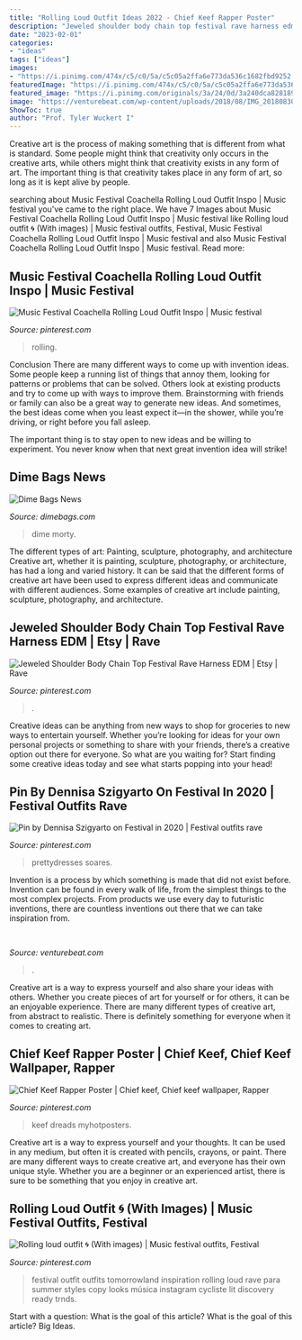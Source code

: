 ```yaml
---
title: "Rolling Loud Outfit Ideas 2022 - Chief Keef Rapper Poster"
description: "Jeweled shoulder body chain top festival rave harness edm"
date: "2023-02-01"
categories:
- "ideas"
tags: ["ideas"]
images:
- "https://i.pinimg.com/474x/c5/c0/5a/c5c05a2ffa6e773da536c1682fbd9252.jpg"
featuredImage: "https://i.pinimg.com/474x/c5/c0/5a/c5c05a2ffa6e773da536c1682fbd9252.jpg"
featured_image: "https://i.pinimg.com/originals/3a/24/0d/3a240dca8281893e52946dc8b14c371a.jpg"
image: "https://venturebeat.com/wp-content/uploads/2018/08/IMG_20180830_095804.jpg?w=800"
ShowToc: true
author: "Prof. Tyler Wuckert I"
---
```



Creative art is the process of making something that is different from what is standard. Some people might think that creativity only occurs in the creative arts, while others might think that creativity exists in any form of art. The important thing is that creativity takes place in any form of art, so long as it is kept alive by people.

	

		
searching about Music Festival Coachella Rolling Loud Outfit Inspo | Music festival you've came to the right place. We have 7 Images about Music Festival Coachella Rolling Loud Outfit Inspo | Music festival like Rolling loud outfit 🌀 (With images) | Music festival outfits, Festival, Music Festival Coachella Rolling Loud Outfit Inspo | Music festival and also Music Festival Coachella Rolling Loud Outfit Inspo | Music festival. Read more:
		
    
## Music Festival Coachella Rolling Loud Outfit Inspo | Music Festival

<img loading=lazy src="https://i.pinimg.com/originals/a1/6e/45/a16e454b1969389f98f160fb732b9cbf.jpg" onerror="this.onerror=null;this.src='https://tse2.mm.bing.net/th?id=OIP.aMHTOrrvDFgr6yQ6eRWt8QHaJ4&amp;pid=15.1';" alt="Music Festival Coachella Rolling Loud Outfit Inspo | Music festival">

_Source: pinterest.com_

>rolling. 

	

Conclusion
There are many different ways to come up with invention ideas. Some people keep a running list of things that annoy them, looking for patterns or problems that can be solved. Others look at existing products and try to come up with ways to improve them.
 Brainstorming with friends or family can also be a great way to generate new ideas. And sometimes, the best ideas come when you least expect it—in the shower, while you’re driving, or right before you fall asleep.

The important thing is to stay open to new ideas and be willing to experiment. You never know when that next great invention idea will strike!

    
## Dime Bags News

<img loading=lazy src="https://cdn.shopify.com/s/files/1/0146/1852/5782/articles/Blog_New_11_345x345@2x.png?v=1624902050" onerror="this.onerror=null;this.src='https://tse4.mm.bing.net/th?id=OIP.osarH-U0TjOMRMjUaXm7vQHaEK&amp;pid=15.1';" alt="Dime Bags News">

_Source: dimebags.com_

>dime morty. 

	

The different types of art: Painting, sculpture, photography, and architecture
Creative art, whether it is painting, sculpture, photography, or architecture, has had a long and varied history. It can be said that the different forms of creative art have been used to express different ideas and communicate with different audiences. Some examples of creative art include painting, sculpture, photography, and architecture.

    
## Jeweled Shoulder Body Chain Top Festival Rave Harness EDM | Etsy | Rave

<img loading=lazy src="https://i.pinimg.com/originals/63/e6/7b/63e67bc08f755b51aebd6de7d97bfa7d.jpg" onerror="this.onerror=null;this.src='https://tse2.mm.bing.net/th?id=OIP.k80QPaRL7PFDGQQ_CsymRAHaIH&amp;pid=15.1';" alt="Jeweled Shoulder Body Chain Top Festival Rave Harness EDM | Etsy | Rave">

_Source: pinterest.com_

>. 

	

Creative ideas can be anything from new ways to shop for groceries to new ways to entertain yourself. Whether you’re looking for ideas for your own personal projects or something to share with your friends, there’s a creative option out there for everyone. So what are you waiting for? Start finding some creative ideas today and see what starts popping into your head!

    
## Pin By Dennisa Szigyarto On Festival In 2020 | Festival Outfits Rave

<img loading=lazy src="https://i.pinimg.com/originals/c1/1b/d8/c11bd86a51cd8ea376f664edc255f859.jpg" onerror="this.onerror=null;this.src='https://tse2.mm.bing.net/th?id=OIP.XZufhOf7lWhLU_G68SrFxAHaJQ&amp;pid=15.1';" alt="Pin by Dennisa Szigyarto on Festival in 2020 | Festival outfits rave">

_Source: pinterest.com_

>prettydresses soares. 

	

Invention is a process by which something is made that did not exist before. Invention can be found in every walk of life, from the simplest things to the most complex projects. From products we use every day to futuristic inventions, there are countless inventions out there that we can take inspiration from.

    
## 

<img loading=lazy src="https://venturebeat.com/wp-content/uploads/2018/08/IMG_20180830_095804.jpg?w=800" onerror="this.onerror=null;this.src='https://tse2.mm.bing.net/th?id=OIP.8MRUSXiwCzcqWjyMXwBfUAHaFj&amp;pid=15.1';" alt="">

_Source: venturebeat.com_

>. 

	

Creative art is a way to express yourself and also share your ideas with others. Whether you create pieces of art for yourself or for others, it can be an enjoyable experience. There are many different types of creative art, from abstract to realistic. There is definitely something for everyone when it comes to creating art.

    
## Chief Keef Rapper Poster | Chief Keef, Chief Keef Wallpaper, Rapper

<img loading=lazy src="https://i.pinimg.com/474x/c5/c0/5a/c5c05a2ffa6e773da536c1682fbd9252.jpg" onerror="this.onerror=null;this.src='https://tse1.mm.bing.net/th?id=OIP.MoGSAuCFj6jY855WNX6AEAAAAA&amp;pid=15.1';" alt="Chief Keef Rapper Poster | Chief keef, Chief keef wallpaper, Rapper">

_Source: pinterest.com_

>keef dreads myhotposters. 

	

Creative art is a way to express yourself and your thoughts. It can be used in any medium, but often it is created with pencils, crayons, or paint. There are many different ways to create creative art, and everyone has their own unique style. Whether you are a beginner or an experienced artist, there is sure to be something that you enjoy in creative art.

    
## Rolling Loud Outfit 🌀 (With Images) | Music Festival Outfits, Festival

<img loading=lazy src="https://i.pinimg.com/originals/3a/24/0d/3a240dca8281893e52946dc8b14c371a.jpg" onerror="this.onerror=null;this.src='https://tse3.mm.bing.net/th?id=OIP.6rm_J6h-JsehPprW8Or2XQHaH1&amp;pid=15.1';" alt="Rolling loud outfit 🌀 (With images) | Music festival outfits, Festival">

_Source: pinterest.com_

>festival outfit outfits tomorrowland inspiration rolling loud rave para summer styles copy looks música instagram cycliste lit discovery ready trnds. 

	

Start with a question: What is the goal of this article?
What is the goal of this article? Big Ideas.

